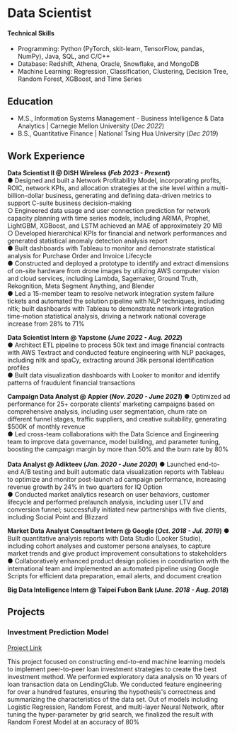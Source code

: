 # Data Scientist

#### Technical Skills
- Programming: Python (PyTorch, skit-learn, TensorFlow, pandas, NumPy), Java, SQL, and C/C++
- Database: Redshift, Athena, Oracle, Snowflake, and MongoDB
- Machine Learning: Regression, Classification, Clustering, Decision Tree, Random Forest, XGBoost, and Time Series

## Education
- M.S., Information Systems Management - Business Intelligence & Data Analytics | Carnegie Mellon University (_Dec 2022_) <br>
- B.S., Quantitative Finance | National Tsing Hua University (_Dec 2019_)

## Work Experience 
**Data Scientist II @ DISH Wireless (_Feb 2023 - Present_)** <br>
● Designed and built a Network Profitability Model, incorporating profits, ROIC, network KPIs, and allocation strategies at the site level within a multi-billion-dollar business, generating and defining data-driven metrics to support C-suite business decision-making <br>
<emsp> ○ Engineered data usage and user connection prediction for network capacity planning with time series models, including ARIMA, Prophet, LightGBM, XGBoost, and LSTM achieved an MAE of approximately 20 MB<br>
<emsp> ○ Developed hierarchical KPIs for financial and network performances and generated statistical anomaly detection analysis report<br> 
● Built dashboards with Tableau to monitor and demonstrate statistical analysis for Purchase Order and Invoice Lifecycle<br>
● Constructed and deployed a prototype to identify and extract dimensions of on-site hardware from drone images by utilizing AWS computer vision and cloud services, including Lambda, Sagemaker, Ground Truth, Rekognition, Meta Segment Anything, and Blender<br> 
● Led a 15-member team to resolve network integration system failure tickets and automated the solution pipeline with NLP techniques, including nltk; built dashboards with Tableau to demonstrate network integration time-motion statistical analysis, driving a network national coverage increase from 28% to 71%

**Data Scientist Intern @ Yapstone (_June 2022 - Aug. 2022_)** <br>
● Architect ETL pipeline to process 50k text and image financial contracts with AWS Textract and conducted feature engineering with NLP packages, including nltk and spaCy, extracting around 36k personal identification profiles<br>
● Built data visualization dashboards with Looker to monitor and identify patterns of fraudulent financial transactions<br>

**Campaign Data Analyst @ Appier (_Nov. 2020 - June 2021_)**
● Optimized ad performance for 25+ corporate clients’ marketing campaigns based on comprehensive analysis, including user segmentation, churn rate on different funnel stages, traffic suppliers, and creative suitability, generating $500K of monthly revenue <br>
● Led cross-team collaborations with the Data Science and Engineering team to improve data governance, model building, and parameter tuning, boosting the campaign margin by more than 50% and the burn rate by 80%<br>
<br>
**Data Analyst @ Adikteev (_Jan. 2020 - June 2020_)**
● Launched end-to-end A/B testing and built automatic data visualization reports with Tableau to optimize and monitor post-launch ad campaign performance, increasing revenue growth by 24% in two quarters for IQ Option <br>
● Conducted market analytics research on user behaviors, customer lifecycle and performed prelaunch analysis, including user LTV and conversion funnel; successfully initiated new partnerships with five clients, including Social Point and Blizzard <br>

**Market Data Analyst Consultant Intern @ Google (_Oct. 2018 - Jul. 2019_)**
● Built quantitative analysis reports with Data Studio (Looker Studio), including cohort analyses and customer persona analyses, to capture market trends and give product improvement consultations to stakeholders<br>
● Collaboratively enhanced product design policies in coordination with the international team and implemented an automated pipeline using Google Scripts for efficient data preparation, email alerts, and document creation <br>

**Big Data Intelligence Intern @ Taipei Fubon Bank (_June. 2018 - Aug. 2018_)**

## Projects
### Investment Prediction Model
[Project Link](https://github.com/NTHUMay/Loan-investment-prediction-strategy)

This project focused on constructing end-to-end machine learning models to implement peer-to-peer loan investment strategies to create the best investment method. We performed exploratory data analysis on 10 years of loan transaction data on LendingClub. We conducted feature
engineering for over a hundred features, ensuring the hypothesis's correctness and summarizing the characteristics of the data set. Out of models including Logistic Regression, Random Forest, and multi-layer Neural Network, after tuning the hyper-parameter by grid search, we finalized the result with Random Forest Model at an accuracy of 80%

